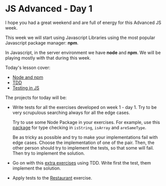 # JS Advanced - Day 1

I hope you had a great weekend and are full of energy for this Advanced JS week.

This week we will start using Javascript Libraries using the most popular Javascript package manager: **npm**.

In Javascript, in the server environment we have **node** and **npm**. We will be playing mostly with that during this week.

Today's lesson cover:

- [Node and npm](node.md)
- [TDD](tdd.md)
- [Testing in JS](testing.md)

The projects for today will be:

- Write tests for all the exercises developed on week 1 - day 1. Try to be very scrupulous searching always for all the edge cases.

  Try to use some Node Package in your exercises. For example, use this [package](https://github.com/liaozhongwu/data-type) for type checking in `isString`, `isArray` and `areSameType`.

  Be as tricky as possible and try to make your implementations fail with edge cases. Choose the implementation of one of the pair. Then, the other person should try to implement the tests, so that some will fail. Then try to implement the solution.

- Go on with this [extra exercises](exercises.md) using TDD. Write first the test, them implement the solution.
- Apply tests to the [Restaurant](../../js-fundamentals/day1/restaurant.md) exercise.
